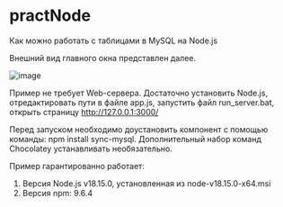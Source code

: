 # practNode
Как можно работать с таблицами в MySQL на Node.js

Внешний вид главного окна представлен далее.

![image](https://github.com/777DreamMaster/practNode/assets/65342878/27246f7f-af52-47e9-8f62-375787116b8c)

Пример не требует Web-сервера. Достаточно установить Node.js, отредактировать пути в файле app.js, запустить файл run_server.bat, открыть страницу http://127.0.0.1:3000/

Перед запуском необходимо доустановить компонент с помощью команды: npm install sync-mysql. Дополнительный набор команд Chocolatey устанавливать необязательно.

Пример гарантированно работает:
1) Версия Node.js v18.15.0, установленная из node-v18.15.0-x64.msi
2) Версия npm: 9.6.4
